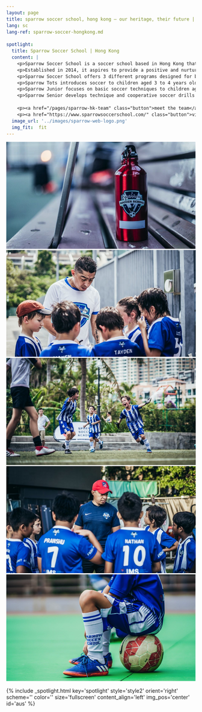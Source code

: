 ```yaml
---
layout: page
title: sparrow soccer school, hong kong — our heritage, their future | providentia education | hong kong
lang: sc
lang-ref: sparrow-soccer-hongkong.md

spotlight:
  title: Sparrow Soccer School | Hong Kong
  content: |
    <p>Sparrow Soccer School is a soccer school based in Hong Kong that provides coaching to children aged between 3 to 12 years old.</p>
    <p>Established in 2014, it aspires to provide a positive and nurturing environment to help ignite children’s passion both on and off the field where children are encouraged to learn self-betterment and sportsmanship which can benefit them for life.</p>
    <p>Sparrow Soccer School offers 3 different programs designed for boys and girls ranging from 3 to 12 years old. Sessions are created to be an enjoyable experience conducted in a safe, positive, and professional environment.</p>
    <p>Sparrow Tots introduces soccer to children aged 3 to 4 years old in a non-technical and stress-free manner that helps toddlers develop mentally, physically, and socially.</p>
    <p>Sparrow Junior focuses on basic soccer techniques to children aged 5 to 6 years old and develop the concept of competition where they learn the basic rules and techniques of soccer.</p>
    <p>Sparrow Senior develops technique and cooperative soccer drills to children aged 7 to 12 years old with a focus on soccer drills and knowledge which help children work together as a team.</p>

    <p><a href="/pages/sparrow-hk-team" class="button">meet the team</a></p>
    <p><a href="https://www.sparrowsoccerschool.com/" class="button">visit the schools</a></p>
  image_url: '../images/sparrow-web-logo.png'
  img_fit:  fit
---
```


<section class="banner fullscreen style5 invert orient-center content-align-center onscroll-image-fade-in">
  <!-- slider -->
  <div class="swiper-container">
    <!-- Additional required wrapper -->
    <div class="swiper-wrapper">
        <!-- Slides -->
      <div class="swiper-slide"><img src = '../images/gallery/hk/f1.png'></div>
      <div class="swiper-slide"><img src = '../images/gallery/hk/f2.jpg'></div>
      <div class="swiper-slide"><img src = '../images/gallery/hk/f4.jpg'></div>
      <div class="swiper-slide"><img src = '../images/gallery/hk/f5.jpg'></div>
      <div class="swiper-slide"><img src = '../images/gallery/hk/f6.png'></div>
    </div>
    <!-- Add Pagination -->
    <div class="swiper-pagination"></div>
    <!-- Add Arrows -->
    <div class="swiper-button-next"></div>
    <div class="swiper-button-prev"></div>
  </div>
</section>

{% include _spotlight.html key='spotlight' style='style2' orient='right' scheme='' color='' size='fullscreen' content_align='left' img_pos='center' id='aus' %}